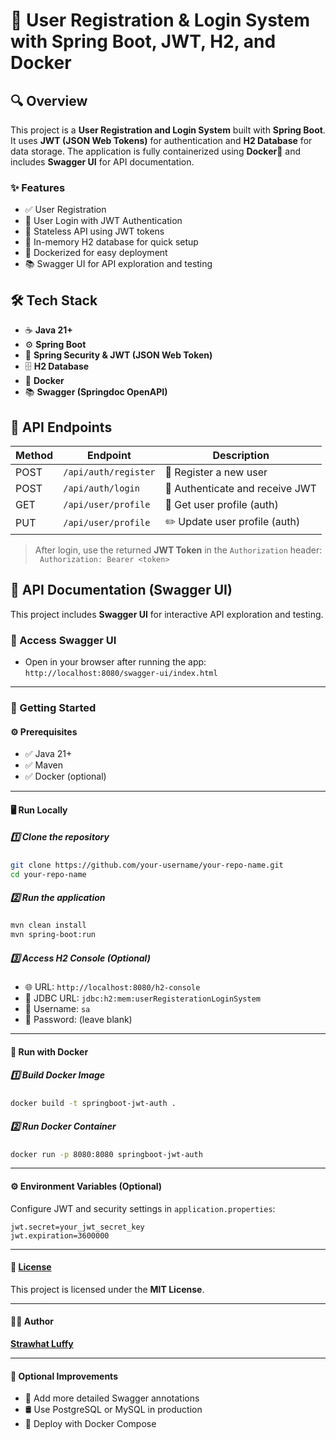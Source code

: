 # 🚀 User Registration & Login System with Spring Boot, JWT, H2, and Docker

## 🔍 Overview

This project is a **User Registration and Login System** built with **Spring Boot**. It uses **JWT (JSON Web Tokens)** for authentication and **H2 Database** for data storage. The application is fully containerized using **Docker**🐳 and includes **Swagger UI** for API documentation.

### ✨ Features

- ✅ User Registration
- 🔐 User Login with JWT Authentication
- 🚫 Stateless API using JWT tokens
- 💾 In-memory H2 database for quick setup
- 🐳 Dockerized for easy deployment
- 📚 Swagger UI for API exploration and testing

## 🛠️ Tech Stack

- ☕ **Java 21+**
- ⚙️ **Spring Boot**
- 🔑 **Spring Security & JWT (JSON Web Token)**
- 🗄️ **H2 Database**
- 🐳 **Docker**
- 📚 **Swagger (Springdoc OpenAPI)**  

## 📡 API Endpoints

|Method                        |Endpoint                     |Description                     |
|------------------------------|-----------------------------|--------------------------------|
|POST                          |`/api/auth/register`         |📝 Register a new user          |
|POST                          |`/api/auth/login`            |🔑 Authenticate and receive JWT |
|GET                           |`/api/user/profile`          |👤 Get user profile (auth)      |
|PUT                           |`/api/user/profile`          |✏️ Update user profile (auth)   |

> After login, use the returned **JWT Token** in the `Authorization` header:  
> ` Authorization: Bearer <token>`

## 📝 API Documentation (Swagger UI)

This project includes **Swagger UI** for interactive API exploration and testing.

### 📍 Access Swagger UI

- Open in your browser after running the app: `http://localhost:8080/swagger-ui/index.html`    

---

### 🚀 Getting Started

#### ⚙️ Prerequisites

- ✅ Java 21+
- ✅ Maven
- ✅ Docker (optional)

---

#### 🖥️ Run Locally

##### 1️⃣ Clone the repository

```bash
git clone https://github.com/your-username/your-repo-name.git
cd your-repo-name
```

##### 2️⃣ Run the application

```bash
mvn clean install
mvn spring-boot:run
```

##### 3️⃣ Access H2 Console (Optional)

- 🌐 URL: `http://localhost:8080/h2-console`
- 🔗 JDBC URL: `jdbc:h2:mem:userRegisterationLoginSystem`
- 👤 Username: `sa`
- 🔑 Password: (leave blank)

---

#### 🐳 Run with Docker

##### 1️⃣ Build Docker Image

```bash
docker build -t springboot-jwt-auth .
```

##### 2️⃣ Run Docker Container

```bash
docker run -p 8080:8080 springboot-jwt-auth
```
---

#### ⚙️ Environment Variables (Optional)

Configure JWT and security settings in `application.properties`:

```properties
jwt.secret=your_jwt_secret_key
jwt.expiration=3600000
```
---

#### 📄 [License](./LICENSE)

This project is licensed under the **MIT License**.

---

#### 👨‍💻 Author

[**Strawhat Luffy**](https://github.com/lrduffy)

---

#### 🔧 Optional Improvements

- 📝 Add more detailed Swagger annotations
- 🛢️ Use PostgreSQL or MySQL in production
- 🐳 Deploy with Docker Compose

